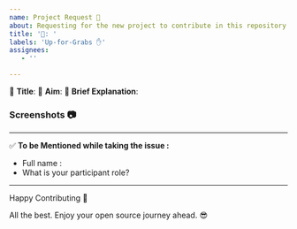 ```yaml
---
name: Project Request 📜
about: Requesting for the new project to contribute in this repository.
title: '📃: '
labels: 'Up-for-Grabs ✋'
assignees:
   - ''

---
```


:red_circle: **Title**: 
:red_circle: **Aim**: 
:red_circle: **Brief Explanation**: 


### Screenshots 📷
<!-- Write N/A if not available-->


***********************************************************************
:white_check_mark: **To be Mentioned while taking the issue :**
- Full name : 
- What is your participant role? <!-- (Mention the Open Source Program name. Eg. GSSOC, SSOC, Hacktoberfest, etc.) -->

***********************************************************************
Happy Contributing 🚀 

All the best. Enjoy your open source journey ahead. 😎
